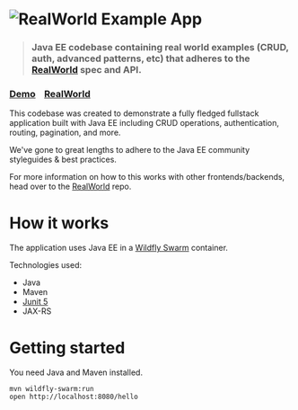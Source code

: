 # ![RealWorld Example App](logo.png)

> ### Java EE codebase containing real world examples (CRUD, auth, advanced patterns, etc) that adheres to the [RealWorld](https://github.com/gothinkster/realworld) spec and API.


### [Demo](https://github.com/gothinkster/realworld)&nbsp;&nbsp;&nbsp;&nbsp;[RealWorld](https://github.com/gothinkster/realworld)


This codebase was created to demonstrate a fully fledged fullstack application built with Java EE including CRUD operations, authentication, routing, pagination, and more.

We've gone to great lengths to adhere to the Java EE community styleguides & best practices.

For more information on how to this works with other frontends/backends, head over to the [RealWorld](https://github.com/gothinkster/realworld) repo.


# How it works

The application uses Java EE in a [Wildfly Swarm](http://wildfly-swarm.io) container.

Technologies used:

* Java
* Maven
* [Junit 5](https://junit.org/junit5/)
* JAX-RS

# Getting started

You need Java and Maven installed.

    mvn wildfly-swarm:run
    open http://localhost:8080/hello

